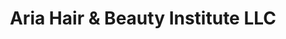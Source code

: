 ---
title: "Aria Hair & Beauty Institute LLC"
url: /renton/aria-hair-and-beauty-institute-llc/
shop: hairdresser
---